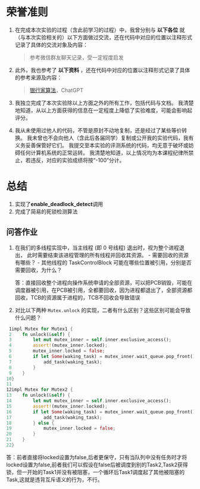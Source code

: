 # 荣誉准则

1. 在完成本次实验的过程（含此前学习的过程）中，我曾分别与 **以下各位** 就（与本次实验相关的）以下方面做过交流，还在代码中对应的位置以注释形式记录了具体的交流对象及内容：

   > 参考微信群友聊天记录，受一定程度启发

2. 此外，我也参考了 **以下资料** ，还在代码中对应的位置以注释形式记录了具体的参考来源及内容：

   > [银行家算法](https://zh.wikipedia.org/wiki/%E9%93%B6%E8%A1%8C%E5%AE%B6%E7%AE%97%E6%B3%95)，ChatGPT

3. 我独立完成了本次实验除以上方面之外的所有工作，包括代码与文档。 我清楚地知道，从以上方面获得的信息在一定程度上降低了实验难度，可能会影响起评分。

4. 我从未使用过他人的代码，不管是原封不动地复制，还是经过了某些等价转换。 我未曾也不会向他人（含此后各届同学）复制或公开我的实验代码，我有义务妥善保管好它们。 我提交至本实验的评测系统的代码，均无意于破坏或妨碍任何计算机系统的正常运转。 我清楚地知道，以上情况均为本课程纪律所禁止，若违反，对应的实验成绩将按“-100”分计。

# 总结

1. 实现了**enable_deadlock_detect**调用
2. 完成了简易的死锁检测算法

##  问答作业

1. 在我们的多线程实现中，当主线程 (即 0 号线程) 退出时，视为整个进程退出， 此时需要结束该进程管理的所有线程并回收其资源。 - 需要回收的资源有哪些？ - 其他线程的 TaskControlBlock 可能在哪些位置被引用，分别是否需要回收，为什么？

   答：直接回收整个进程向操作系统申请的全部资源，可以把PCB销毁，可能在调度器被引用，在PCB被引用，全都要回收，因为进程都退出了，全部资源都回收，TCB的资源属于进程的，TCB不回收会导致错误

2. 对比以下两种 `Mutex.unlock` 的实现，二者有什么区别？这些区别可能会导致什么问题？

```rust
 1impl Mutex for Mutex1 {
 2    fn unlock(&self) {
 3        let mut mutex_inner = self.inner.exclusive_access();
 4        assert!(mutex_inner.locked);
 5        mutex_inner.locked = false;
 6        if let Some(waking_task) = mutex_inner.wait_queue.pop_front() {
 7            add_task(waking_task);
 8        }
 9    }
10}
11
12impl Mutex for Mutex2 {
13    fn unlock(&self) {
14        let mut mutex_inner = self.inner.exclusive_access();
15        assert!(mutex_inner.locked);
16        if let Some(waking_task) = mutex_inner.wait_queue.pop_front() {
17            add_task(waking_task);
18        } else {
19            mutex_inner.locked = false;
20        }
21    }
22}
```

答：前者直接将locked设置为false,后者更保守，只有当队列中没有任务时才将locked设置为false,前者我们可以假设在false后被调度到别的Task2,Task2获得锁，但一开始的Task1并没有被阻塞，一个循环后Task1调度起了其他被阻塞的Task,这就是违背互斥语义的行为，不行。